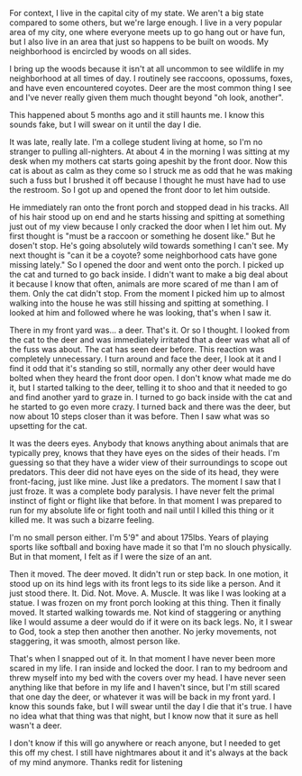 For context, I live in the capital city of my state. We aren't a big state compared to some others, but we're large enough. I live in a very popular area of my city, one where everyone meets up to go hang out or have fun, but I also live in an area that just so happens to be built on woods. My neighborhood is encircled by woods on all sides.

I bring up the woods because it isn't at all uncommon to see wildlife in my neighborhood at all times of day. I routinely see raccoons, opossums, foxes, and have even encountered coyotes. Deer are the most common thing I see and I've never really given them much thought beyond "oh look, another".

This happened about 5 months ago and it still haunts me. I know this sounds fake, but I will swear on it until the day I die. 

It was late, really late. I'm a college student living at home, so I'm no stranger to pulling all-nighters. At about 4 in the morning I was sitting at my desk when my mothers cat starts going apeshit by the front door. Now this cat is about as calm as they come so I struck me as odd that he was making such a fuss but I brushed it off because I thought he must have had to use the restroom. So I got up and opened the front door to let him outside.

He immediately ran onto the front porch and stopped dead in his tracks. All of his hair stood up on end and he starts hissing and spitting at something just out of my view because I only cracked the door when I let him out. My first thought is "must be a raccoon or something he dosent like." But he dosen't stop. He's going absolutely wild towards something I can't see. My next thought is "can it be a coyote? some neighborhood cats have gone missing lately." So I opened the door and went onto the porch. I picked up the cat and turned to go back inside. I didn't want to make a big deal about it because I know that often, animals are more scared of me than I am of them. Only the cat didn't stop. From the moment I picked him up to almost walking into the house he was still hissing and spitting at something. I looked at him and followed where he was looking, that's when I saw it.

There in my front yard was... a deer. That's it. Or so I thought. I looked from the cat to the deer and was immediately irritated that a deer was what all of the fuss was about. The cat has seen deer before. This reaction was completely unnecessary. I turn around and face the deer, I look at it and I find it odd that it's standing so still, normally any other deer would have bolted when they heard the front door open. I don't know what made me do it, but I started talking to the deer, telling it to shoo and that it needed to go and find another yard to graze in. I turned to go back inside with the cat and he started to go even more crazy. I turned back and there was the deer, but now about 10 steps closer than it was before. Then I saw what was so upsetting for the cat. 

It was the deers eyes. Anybody that knows anything about animals that are typically prey, knows that they have eyes on the sides of their heads. I'm guessing so that they have a wider view of their surroundings to scope out predators. This deer did not have eyes on the side of its head, they were front-facing, just like mine. Just like a predators. The moment I saw that I just froze. It was a complete body paralysis. I have never felt the primal instinct of fight or flight like that before. In that moment I was prepared to run for my absolute life or fight tooth and nail until I killed this thing or it killed me. It was such a bizarre feeling.  

I'm no small person either. I'm 5'9" and about 175lbs. Years of playing sports like softball and boxing have made it so that I'm no slouch physically. But in that moment, I felt as if I were the size of an ant. 

Then it moved. The deer moved. It didn't run or step back. In one motion, it stood up on its hind legs with its front legs to its side like a person. And it just stood there. It. Did. Not. Move. A. Muscle. It was like I was looking at a statue. I was frozen on my front porch looking at this thing. Then it finally moved. It started walking towards me. Not kind of staggering or anything like I would assume a deer would do if it were on its back legs. No, it I swear to God, took a step then another then another. No jerky movements, not staggering, it was smooth, almost person like.

That's when I snapped out of it. In that moment I have never been more scared in my life. I ran inside and locked the door. I ran to my bedroom and threw myself into my bed with the covers over my head. I have never seen anything like that before in my life and I haven't since, but I'm still scared that one day the deer, or whatever it was will be back in my front yard. I know this sounds fake, but I will swear until the day I die that it's true. I have no idea what that thing was that night, but I know now that it sure as hell wasn't a deer. 

I don't know if this will go anywhere or reach anyone, but I needed to get this off my chest. I still have nightmares about it and it's always at the back of my mind anymore. Thanks redit for listening